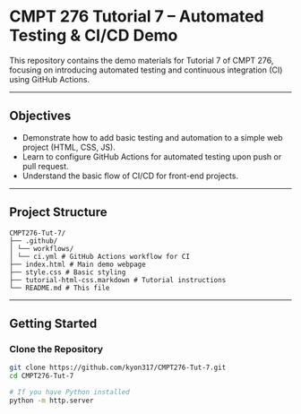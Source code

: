 # CMPT 276 Tutorial 7 – Automated Testing & CI/CD Demo

This repository contains the demo materials for Tutorial 7 of CMPT 276, focusing on introducing automated testing and continuous integration (CI) using GitHub Actions.

---

## Objectives

- Demonstrate how to add basic testing and automation to a simple web project (HTML, CSS, JS).
- Learn to configure GitHub Actions for automated testing upon push or pull request.
- Understand the basic flow of CI/CD for front-end projects.

---

## Project Structure
```
CMPT276-Tut-7/
├── .github/
│ └── workflows/
│ └── ci.yml # GitHub Actions workflow for CI
├── index.html # Main demo webpage
├── style.css # Basic styling
├── tutorial-html-css.markdown # Tutorial instructions
└── README.md # This file
```

---

## Getting Started

### Clone the Repository

```bash
git clone https://github.com/kyon317/CMPT276-Tut-7.git
cd CMPT276-Tut-7

# If you have Python installed
python -m http.server
